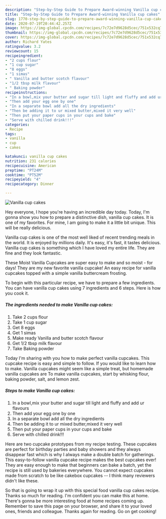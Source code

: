 ```yaml
---
description: "Step-by-Step Guide to Prepare Award-winning Vanilla cup cakes"
title: "Step-by-Step Guide to Prepare Award-winning Vanilla cup cakes"
slug: 1770-step-by-step-guide-to-prepare-award-winning-vanilla-cup-cakes
date: 2020-07-19T20:44:42.257Z
image: https://img-global.cpcdn.com/recipes/7c72e7d9628d5cec/751x532cq70/vanilla-cup-cakes-recipe-main-photo.jpg
thumbnail: https://img-global.cpcdn.com/recipes/7c72e7d9628d5cec/751x532cq70/vanilla-cup-cakes-recipe-main-photo.jpg
cover: https://img-global.cpcdn.com/recipes/7c72e7d9628d5cec/751x532cq70/vanilla-cup-cakes-recipe-main-photo.jpg
author: Richard Yates
ratingvalue: 3.2
reviewcount: 15
recipeingredient:
- "2 cups flour"
- "1 cup sugar"
- "8 eggs"
- "1 simas"
- " Vanilla and butter scotch flavour"
- "1/2 tbsp milk flavour"
- " Baking powder"
recipeinstructions:
- "In a bowl,mix your butter and sugar till light and fluffy and add ur flavours"
- "Then add your egg one by one"
- "In a separate bowl add all the dry ingredients"
- "Then be adding it to ur mixed butter,mixed it very well"
- "Then put your paper cups in your cups and bake"
- "Serve with chilled drink!!!"
categories:
- Recipe
tags:
- vanilla
- cup
- cakes

katakunci: vanilla cup cakes 
nutrition: 231 calories
recipecuisine: American
preptime: "PT24M"
cooktime: "PT52M"
recipeyield: "4"
recipecategory: Dinner

---
```



![Vanilla cup cakes](https://img-global.cpcdn.com/recipes/7c72e7d9628d5cec/751x532cq70/vanilla-cup-cakes-recipe-main-photo.jpg)

Hey everyone, I hope you're having an incredible day today. Today, I'm gonna show you how to prepare a distinctive dish, vanilla cup cakes. It is one of my favorites. For mine, I am going to make it a little bit unique. This will be really delicious.

Vanilla cup cakes is one of the most well liked of recent trending meals in the world. It is enjoyed by millions daily. It's easy, it's fast, it tastes delicious. Vanilla cup cakes is something which I have loved my entire life. They are fine and they look fantastic.

These Moist Vanilla Cupcakes are super easy to make and so moist - for days! They are my new favorite vanilla cupcake! An easy recipe for vanilla cupcakes topped with a simple vanilla buttercream frosting.


To begin with this particular recipe, we have to prepare a few ingredients. You can have vanilla cup cakes using 7 ingredients and 6 steps. Here is how you cook it.

<!--inarticleads1-->

##### The ingredients needed to make Vanilla cup cakes:

1. Take 2 cups flour
1. Take 1 cup sugar
1. Get 8 eggs
1. Get 1 simas
1. Make ready  Vanilla and butter scotch flavour
1. Get 1/2 tbsp milk flavour
1. Take  Baking powder


Today I&#39;m sharing with you how to make perfect vanilla cupcakes. This cupcake recipe is easy and simple to follow. If you would like to learn how to make. Vanilla cupcakes might seem like a simple treat, but homemade vanilla cupcakes are To make vanilla cupcakes, start by whisking flour, baking powder, salt, and lemon zest. 

<!--inarticleads2-->

##### Steps to make Vanilla cup cakes:

1. In a bowl,mix your butter and sugar till light and fluffy and add ur flavours
1. Then add your egg one by one
1. In a separate bowl add all the dry ingredients
1. Then be adding it to ur mixed butter,mixed it very well
1. Then put your paper cups in your cups and bake
1. Serve with chilled drink!!!


Here are two cupcake prototypes from my recipe testing. These cupcakes are perfect for birthday parties and baby showers and they always disappear fast which is why I always make a double batch for gatherings. This easy-to-follow vanilla cupcake recipe makes the best cupcakes ever! They are easy enough to make that beginners can bake a batch, yet the recipe is still used by bakeries everywhere. You cannot expect cupcakes made from scratch to be like cakebox cupcakes -- I think many reviewers didn&#39;t like these. 

So that is going to wrap it up with this special food vanilla cup cakes recipe. Thanks so much for reading. I'm confident you can make this at home. There's gonna be more interesting food at home recipes coming up. Remember to save this page on your browser, and share it to your loved ones, friends and colleague. Thanks again for reading. Go on get cooking!
